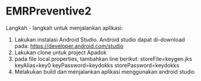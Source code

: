 # EMRPreventive2
Langkah - langkah untuk menjalankan aplikasi:

1. Lakukan instalasi Android Studio. Android studio dapat di-download pada: https://developer.android.com/studio
2. Lakukan clone untuk project Apadok
3. pada file local.properties, tambahkan line berikut:
storeFile=keygen.jks
keyAlias=key0
keyPassword=keydokks
storePassword=keydokks
4. Melakukan build dan menjalankan aplikasi menggunakan android studio
